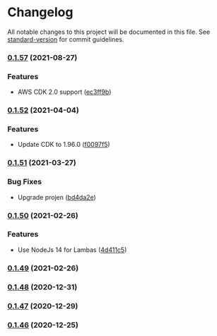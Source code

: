 # Changelog

All notable changes to this project will be documented in this file. See [standard-version](https://github.com/conventional-changelog/standard-version) for commit guidelines.

### [0.1.57](https://github.com/markusl/cdk-ecr-image-scan-handler/compare/v0.1.56...v0.1.57) (2021-08-27)

### Features

* AWS CDK 2.0 support ([ec3ff9b](https://github.com/markusl/cdk-ecr-image-scan-handler/commit/ec3ff9bda3113343f3fc6132aeca0e7f95407a90))

### [0.1.52](https://github.com/markusl/cdk-ecr-image-scan-handler/compare/v0.1.51...v0.1.52) (2021-04-04)


### Features

* Update CDK to 1.96.0 ([f0097f5](https://github.com/markusl/cdk-ecr-image-scan-handler/commit/f0097f57cbc03d8c4d3387bdc949ad5de76505c1))

### [0.1.51](https://github.com/markusl/cdk-ecr-image-scan-handler/compare/v0.1.50...v0.1.51) (2021-03-27)


### Bug Fixes

* Upgrade projen ([bd4da2e](https://github.com/markusl/cdk-ecr-image-scan-handler/commit/bd4da2ebacf87c06fd3593857382e1a0fc7c3265))

### [0.1.50](https://github.com/markusl/cdk-ecr-image-scan-handler/compare/v0.1.49...v0.1.50) (2021-02-26)


### Features

* Use NodeJs 14 for Lambas ([4d411c5](https://github.com/markusl/cdk-ecr-image-scan-handler/commit/4d411c59519642dfbf798b2a2359387ab8765a48))

### [0.1.49](https://github.com/markusl/cdk-ecr-image-scan-handler/compare/v0.1.48...v0.1.49) (2021-02-26)

### [0.1.48](https://github.com/markusl/cdk-ecr-image-scan-handler/compare/v0.1.47...v0.1.48) (2020-12-31)

### [0.1.47](https://github.com/markusl/cdk-ecr-image-scan-handler/compare/v0.1.46...v0.1.47) (2020-12-29)

### [0.1.46](https://github.com/markusl/cdk-ecr-image-scan-handler/compare/v0.1.45...v0.1.46) (2020-12-25)
